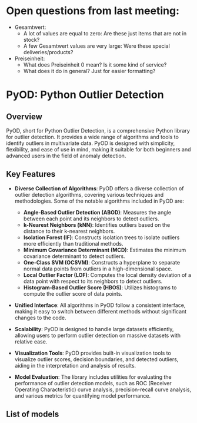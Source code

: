 # Open questions from last meeting:
- Gesamtwert:
  - A lot of values are equal to zero: Are these just items that are not in stock?
  - A few Gesamtwert values are very large: Were these special deliveries/products?
- Preiseinheit:
  - What does Preiseinheit 0 mean? Is it some kind of service?
  - What does it do in general? Just for easier formatting?



# PyOD: Python Outlier Detection

## Overview
PyOD, short for Python Outlier Detection, is a comprehensive Python library for outlier detection. It provides a wide range of algorithms and tools to identify outliers in multivariate data. PyOD is designed with simplicity, flexibility, and ease of use in mind, making it suitable for both beginners and advanced users in the field of anomaly detection.

## Key Features
- **Diverse Collection of Algorithms**: PyOD offers a diverse collection of outlier detection algorithms, covering various techniques and methodologies. Some of the notable algorithms included in PyOD are:
  - **Angle-Based Outlier Detection (ABOD)**: Measures the angle between each point and its neighbors to detect outliers.
  - **k-Nearest Neighbors (kNN)**: Identifies outliers based on the distance to their k-nearest neighbors.
  - **Isolation Forest (IF)**: Constructs isolation trees to isolate outliers more efficiently than traditional methods.
  - **Minimum Covariance Determinant (MCD)**: Estimates the minimum covariance determinant to detect outliers.
  - **One-Class SVM (OCSVM)**: Constructs a hyperplane to separate normal data points from outliers in a high-dimensional space.
  - **Local Outlier Factor (LOF)**: Computes the local density deviation of a data point with respect to its neighbors to detect outliers.
  - **Histogram-Based Outlier Score (HBOS)**: Utilizes histograms to compute the outlier score of data points.

- **Unified Interface**: All algorithms in PyOD follow a consistent interface, making it easy to switch between different methods without significant changes to the code.

- **Scalability**: PyOD is designed to handle large datasets efficiently, allowing users to perform outlier detection on massive datasets with relative ease.

- **Visualization Tools**: PyOD provides built-in visualization tools to visualize outlier scores, decision boundaries, and detected outliers, aiding in the interpretation and analysis of results.

- **Model Evaluation**: The library includes utilities for evaluating the performance of outlier detection models, such as ROC (Receiver Operating Characteristic) curve analysis, precision-recall curve analysis, and various metrics for quantifying model performance.


## List of models
